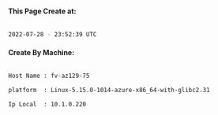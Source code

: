 
   
#### This Page Create at:

```bash

2022-07-28 - 23:52:39 UTC

```

#### Create By Machine:

```bash

Host Name : fv-az129-75

platform  : Linux-5.15.0-1014-azure-x86_64-with-glibc2.31

Ip Local  : 10.1.0.220

```

